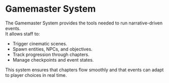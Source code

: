 # Gamemaster System

The Gamemaster System provides the tools needed to run narrative-driven events.  
It allows staff to:
- Trigger cinematic scenes.  
- Spawn entities, NPCs, and objectives.  
- Track progression through chapters.  
- Manage checkpoints and event states.

This system ensures that chapters flow smoothly and that events can adapt to player choices in real time.
